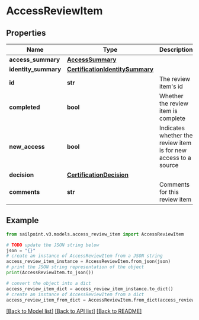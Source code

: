 # AccessReviewItem


## Properties

Name | Type | Description | Notes
------------ | ------------- | ------------- | -------------
**access_summary** | [**AccessSummary**](AccessSummary.md) |  | [optional] 
**identity_summary** | [**CertificationIdentitySummary**](CertificationIdentitySummary.md) |  | [optional] 
**id** | **str** | The review item&#39;s id | [optional] 
**completed** | **bool** | Whether the review item is complete | [optional] 
**new_access** | **bool** | Indicates whether the review item is for new access to a source | [optional] 
**decision** | [**CertificationDecision**](CertificationDecision.md) |  | [optional] 
**comments** | **str** | Comments for this review item | [optional] 

## Example

```python
from sailpoint.v3.models.access_review_item import AccessReviewItem

# TODO update the JSON string below
json = "{}"
# create an instance of AccessReviewItem from a JSON string
access_review_item_instance = AccessReviewItem.from_json(json)
# print the JSON string representation of the object
print(AccessReviewItem.to_json())

# convert the object into a dict
access_review_item_dict = access_review_item_instance.to_dict()
# create an instance of AccessReviewItem from a dict
access_review_item_from_dict = AccessReviewItem.from_dict(access_review_item_dict)
```
[[Back to Model list]](../README.md#documentation-for-models) [[Back to API list]](../README.md#documentation-for-api-endpoints) [[Back to README]](../README.md)


